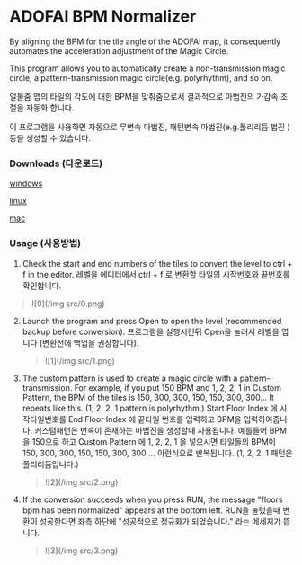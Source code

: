 # ADOFAI BPM Normalizer

By aligning the BPM for the tile angle of the ADOFAI map, it  consequently automates the acceleration adjustment of the Magic Circle.

This program allows you to automatically create a non-transmission magic circle, a pattern-transmission magic circle(e.g. polyrhythm), and so on.

얼불춤 맵의 타일의 각도에 대한 BPM을 맞춰줌으로서 결과적으로 마법진의 가감속 조절을 자동화 합니다.

이 프로그램을 사용하면 자동으로 무변속 마법진, 패턴변속 마법진(e.g.폴리리듬 법진 ) 등을 생성할 수 있습니다.

### Downloads (다운로드)
[windows](https://github.com/noname0310/AdofaiBpmNormalizer/releases/download/1.0.0/AdofaiBpmNormalizerWin.zip)

[linux](https://github.com/noname0310/AdofaiBpmNormalizer/releases/download/1.0.0/AdofaiBpmNormalizerLinux.zip)

[mac](https://github.com/noname0310/AdofaiBpmNormalizer/releases/download/1.0.0/AdofaiBpmNormalizerOsx.app.zip)

### Usage (사용방법)

1. Check the start and end numbers of the tiles to convert the level to ctrl + f in the editor.
   레벨을 에디터에서 ctrl + f 로 변환할 타일의 시작번호와 끝번호를 확인합니다.
   
>![0](/img src/0.png)
   
2. Launch the program and press Open to open the level (recommended backup before conversion).
   프로그램을 실행시킨뒤 Open을 눌러서 레벨을 엽니다 (변환전에 백업을 권장합니다).
   >![1](/img src/1.png)

   

3. The custom pattern is used to create a magic circle with a pattern-transmission. For example, if you put 150 BPM and 1, 2, 2, 1 in Custom  Pattern, the BPM of the tiles is 150, 300, 300, 150, 150, 300, 300... It repeats like this. (1, 2, 2, 1 pattern is polyrhythm.)
   Start Floor Index 에 시작타일번호를 End Floor Index 에 끝타일 번호를 입력하고 BPM을 입력하여줍니다.
   커스텀패턴은 변속이 존재하는 마법진을 생성할때 사용됩니다. 예를들어 BPM을 150으로 하고 Custom Pattern 에 1, 2, 2, 1 을 넣으시면 타일들의 BPM이 150, 300, 300, 150, 150, 300, 300 ... 이런식으로 반복됩니다. (1, 2, 2, 1 패턴은  폴리리듬입니다.)
   >![2](/img src/2.png)

   

4. If the conversion succeeds when you press RUN, the message "floors bpm has been normalized" appears at the bottom left.
   RUN을 눌렀을때 변환이 성공한다면 좌측 하단에 "성공적으로 정규화가 되었습니다." 라는 메세지가 뜹니다.
   
   >![3](/img src/3.png)